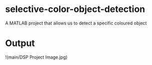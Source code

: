 # selective-color-object-detection
A MATLAB project that allows us to detect a specific coloured object

# Output  
!(main/DSP Project Image.jpg)
